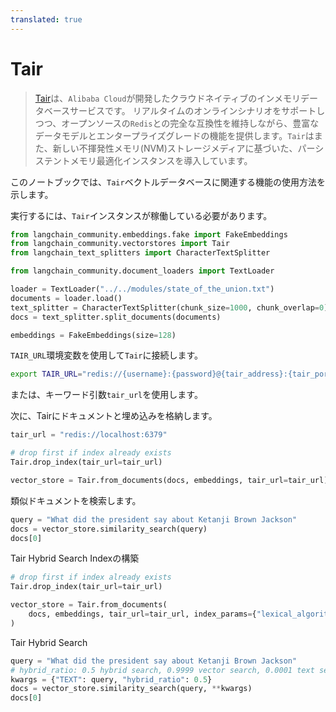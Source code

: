 ```yaml
---
translated: true
---
```


# Tair

>[Tair](https://www.alibabacloud.com/help/en/tair/latest/what-is-tair)は、`Alibaba Cloud`が開発したクラウドネイティブのインメモリデータベースサービスです。
リアルタイムのオンラインシナリオをサポートしつつ、オープンソースの`Redis`との完全な互換性を維持しながら、豊富なデータモデルとエンタープライズグレードの機能を提供します。`Tair`はまた、新しい不揮発性メモリ(NVM)ストレージメディアに基づいた、パーシステントメモリ最適化インスタンスを導入しています。

このノートブックでは、`Tair`ベクトルデータベースに関連する機能の使用方法を示します。

実行するには、`Tair`インスタンスが稼働している必要があります。

```python
from langchain_community.embeddings.fake import FakeEmbeddings
from langchain_community.vectorstores import Tair
from langchain_text_splitters import CharacterTextSplitter
```

```python
from langchain_community.document_loaders import TextLoader

loader = TextLoader("../../modules/state_of_the_union.txt")
documents = loader.load()
text_splitter = CharacterTextSplitter(chunk_size=1000, chunk_overlap=0)
docs = text_splitter.split_documents(documents)

embeddings = FakeEmbeddings(size=128)
```

`TAIR_URL`環境変数を使用して`Tair`に接続します。

```bash
export TAIR_URL="redis://{username}:{password}@{tair_address}:{tair_port}"
```

または、キーワード引数`tair_url`を使用します。

次に、Tairにドキュメントと埋め込みを格納します。

```python
tair_url = "redis://localhost:6379"

# drop first if index already exists
Tair.drop_index(tair_url=tair_url)

vector_store = Tair.from_documents(docs, embeddings, tair_url=tair_url)
```

類似ドキュメントを検索します。

```python
query = "What did the president say about Ketanji Brown Jackson"
docs = vector_store.similarity_search(query)
docs[0]
```

Tair Hybrid Search Indexの構築

```python
# drop first if index already exists
Tair.drop_index(tair_url=tair_url)

vector_store = Tair.from_documents(
    docs, embeddings, tair_url=tair_url, index_params={"lexical_algorithm": "bm25"}
)
```

Tair Hybrid Search

```python
query = "What did the president say about Ketanji Brown Jackson"
# hybrid_ratio: 0.5 hybrid search, 0.9999 vector search, 0.0001 text search
kwargs = {"TEXT": query, "hybrid_ratio": 0.5}
docs = vector_store.similarity_search(query, **kwargs)
docs[0]
```
